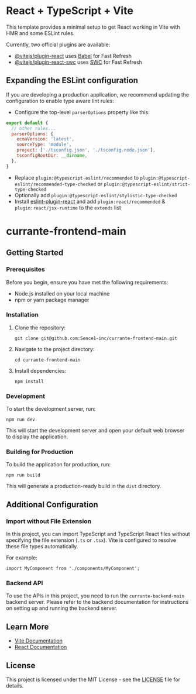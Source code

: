 # React + TypeScript + Vite

This template provides a minimal setup to get React working in Vite with HMR and some ESLint rules.

Currently, two official plugins are available:

- [@vitejs/plugin-react](https://github.com/vitejs/vite-plugin-react/blob/main/packages/plugin-react/README.md) uses [Babel](https://babeljs.io/) for Fast Refresh
- [@vitejs/plugin-react-swc](https://github.com/vitejs/vite-plugin-react-swc) uses [SWC](https://swc.rs/) for Fast Refresh

## Expanding the ESLint configuration

If you are developing a production application, we recommend updating the configuration to enable type aware lint rules:

- Configure the top-level `parserOptions` property like this:

```js
export default {
  // other rules...
  parserOptions: {
    ecmaVersion: 'latest',
    sourceType: 'module',
    project: ['./tsconfig.json', './tsconfig.node.json'],
    tsconfigRootDir: __dirname,
  },
}
```

- Replace `plugin:@typescript-eslint/recommended` to `plugin:@typescript-eslint/recommended-type-checked` or `plugin:@typescript-eslint/strict-type-checked`
- Optionally add `plugin:@typescript-eslint/stylistic-type-checked`
- Install [eslint-plugin-react](https://github.com/jsx-eslint/eslint-plugin-react) and add `plugin:react/recommended` & `plugin:react/jsx-runtime` to the `extends` list
# currante-frontend-main

## Getting Started

### Prerequisites

Before you begin, ensure you have met the following requirements:

- Node.js installed on your local machine
- npm or yarn package manager

### Installation

1. Clone the repository:

   ```
   git clone git@github.com:Sence1-inc/currante-frontend-main.git
   ```

2. Navigate to the project directory:

   ```
   cd currante-frontend-main
   ```

3. Install dependencies:

   ```
   npm install
   ```

### Development

To start the development server, run:

```
npm run dev
```

This will start the development server and open your default web browser to display the application.

### Building for Production

To build the application for production, run:

```
npm run build
```

This will generate a production-ready build in the `dist` directory.

## Additional Configuration

### Import without File Extension

In this project, you can import TypeScript and TypeScript React files without specifying the file extension (`.ts` or `.tsx`). Vite is configured to resolve these file types automatically.

For example:

```
import MyComponent from './components/MyComponent';
```

### Backend API

To use the APIs in this project, you need to run the `currante-backend-main` backend server. Please refer to the backend documentation for instructions on setting up and running the backend server.

## Learn More

- [Vite Documentation](https://vitejs.dev/)
- [React Documentation](https://reactjs.org/docs/getting-started.html)

## License

This project is licensed under the MIT License - see the [LICENSE](LICENSE) file for details.
